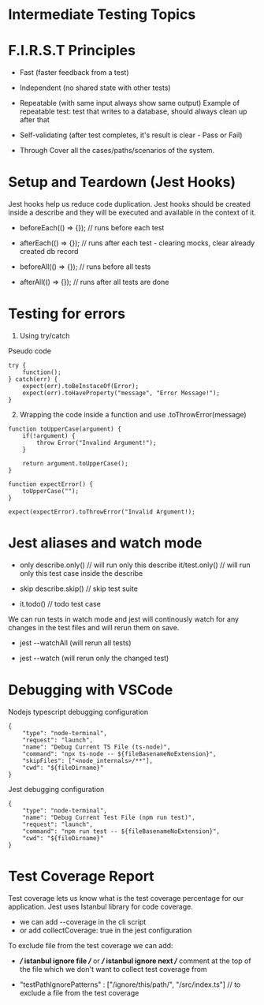 # Intermediate Testing Topics

# F.I.R.S.T Principles

- Fast (faster feedback from a test)

- Independent (no shared state with other tests)

- Repeatable (with same input always show same output)
  Example of repeatable test: test that writes to a database, should always clean up after that

- Self-validating (after test completes, it's result is clear - Pass or Fail)

- Through
  Cover all the cases/paths/scenarios of the system.

# Setup and Teardown (Jest Hooks)

Jest hooks help us reduce code duplication.
Jest hooks should be created inside a describe and they will be executed and available in the context of it.

- beforeEach(() => {}); // runs before each test
- afterEach(() => {}); // runs after each test - clearing mocks, clear already created db record

- beforeAll(() => {}); // runs before all tests
- afterAll(() => {}); // runs after all tests are done

# Testing for errors

1. Using try/catch

Pseudo code

```
try {
    function();
} catch(err) {
    expect(err).toBeInstaceOf(Error);
    expect(err).toHaveProperty("message", "Error Message!");
}
```

2. Wrapping the code inside a function and use .toThrowError(message)

```
function toUpperCase(argument) {
    if(!argument) {
        throw Error("Invalind Argument!");
    }

    return argument.toUpperCase();
}

function expectError() {
    toUpperCase("");
}

expect(expectError).toThrowError("Invalid Argument!);

```

# Jest aliases and watch mode

- only
  describe.only() // will run only this describe
  it/test.only() // will run only this test case inside the describe

- skip
  describe.skip() // skip test suite

- it.todo() // todo test case

We can run tests in watch mode and jest will continously watch for any changes in the test files and will rerun them on save.

- jest --watchAll (will rerun all tests)

- jest --watch (will rerun only the changed test)

# Debugging with VSCode

Nodejs typescript debugging configuration

```
{
    "type": "node-terminal",
    "request": "launch",
    "name": "Debug Current TS File (ts-node)",
    "command": "npx ts-node -- ${fileBasenameNoExtension}",
    "skipFiles": ["<node_internals>/**"],
    "cwd": "${fileDirname}"
}
```

Jest debugging configuration

```
{
    "type": "node-terminal",
    "name": "Debug Current Test File (npm run test)",
    "request": "launch",
    "command": "npm run test -- ${fileBasenameNoExtension}",
    "cwd": "${fileDirname}"
}
```

# Test Coverage Report

Test coverage lets us know what is the test coverage percentage for our application.
Jest uses Istanbul library for code coverage.

- we can add --coverage in the cli script
- or add collectCoverage: true in the jest configuration

To exclude file from the test coverage we can add:

- **_/_ istanbul ignore file _/_** or **_/_ istanbul ignore next _/_** comment at the top of the file which we don't want to collect test coverage from

- "testPathIgnorePatterns" : ["<rootDir>/ignore/this/path/", "<rootDit>/src/index.ts"] // to exclude a file from the test coverage

